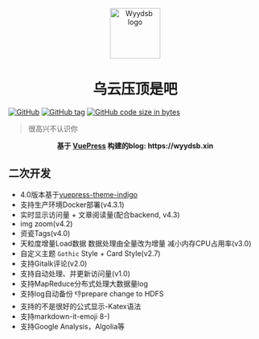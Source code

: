<p align="center"><a href="https://wyydsb.xin" target="_blank" rel="noopener noreferrer"><img width="100" src="https://cdn.nlark.com/yuque/0/2018/png/104214/1534957905839-d580e42e-3899-4403-be32-c068e5c9eef4.png" alt="Wyydsb logo"></a></p>
<h1 align="center">乌云压顶是吧</h1>

[![GitHub](https://img.shields.io/github/license/iofu728/blog.svg?style=popout-square)](https://github.com/iofu728/blog//master/LICENSE)
[![GitHub tag](https://img.shields.io/github/tag/iofu728/blog.svg?style=popout-square)](https://github.com/iofu728/blog/releases)
[![GitHub code size in bytes](https://img.shields.io/github/languages/code-size/iofu728/blog.svg?style=popout-square)](https://github.com/iofu728/blog)

> 很高兴不认识你

<div align="center">
  <strong>
     基于 <a href="https://vuepress.vuejs.org/">VuePress</a> 构建的blog: https://wyydsb.xin
  </strong>
</div>


## 二次开发
* 4.0版本基于[vuepress-theme-indigo](https://github.com/yscoder/vuepress-theme-indigo)
* 支持生产环境Docker部署(v4.3.1)
* 实时显示访问量 + 文章阅读量(配合backend, v4.3)
* img zoom(v4.2) 
* 资瓷Tags(v4.0)
* 天粒度增量Load数据 数据处理由全量改为增量 减小内存CPU占用率(v3.0)
* 自定义主题 `Gothic` Style + Card Style(v2.7)
* 支持Gitalk评论(v2.0)
* 支持自动处理、并更新访问量(v1.0)
* 支持MapReduce分布式处理大数据量log
* 支持log自动备份 :-1:prepare change to HDFS
* 支持的不是很好的公式显示-Katex语法
* 支持markdown-it-emoji 8-)
* 支持Google Analysis，Algolia等<script/>自动部署
* 参考[`Nginx 调优`](https://wyydsb.xin/other/nginx.html), [`从日志中识别 Spider`](https://wyydsb.xin/other/spider.html) 进行反爬处理

## 开发指南

[Latest release 👉 ](https://github.com/iofu728/blog/releases)

```bash
# Dev
$ wget https://github.com/iofu728/blog/archive/v4.3.1.tar.gz
$ tar -zxvf v4.3.1.tar.gz
$ cd blog-4.3.1
$ yarn
$ yarn doc:dev

# Deploy
$ vim script/constant.sh  #Change Service Path
$ bash script/
```

### Docker

```bash
$ docker pull iofu728/blog:v4.3.1
$ docker pull iofu728/blog:backend-v4.3.1
```

### Backend
```bash
# mysql config
$ cp blog-backend/blog-repository/src/main/resources/application.yml.temple blog-backend/blog-repository/src/main/resources/application.yml

# gradle build
$ cd blog-backend
$ ./gradlew clean build -x test
$ nohup java -jar blog-collector/build/libs/blog-collector-4.3.0-SNAPSHOT.jar >> test.txt 2>&1 & 
```

## 部署指南
```bash
.
├── README.md
├── blog-backend
│   ├── blog-collector
│   │   └── src
│   │       ├── main
│   │       │   ├── java
│   │       │   │   └── com.github.iofu728.blog.collector
│   │       │   │       ├── BlogCollectorApplicationContext.java
│   │       │   │       ├── bo
│   │       │   │       ├── collector
│   │       │   │       ├── consts
│   │       │   │       ├── filter
│   │       │   │       └── service
│   │       │   └── resources
│   │       └── test
│   ├── blog-repository
│   │   └── src
│   │       ├── main
│   │       │   ├── java
│   │       │   │   └── com.github.iofu728.blog.repository
│   │       │   │       ├── BlogRepositoryApplicationContext.java
│   │       │   │       ├── dataSource
│   │       │   │       ├── entity
│   │       │   │       ├── enums
│   │       │   │       ├── mapper
│   │       │   │       └── repository
│   │       │   └── resources
│   ├── build.gradle
│   ├── gradle.properties
│   ├── gradlew
│   ├── gradlew.bat
│   └── settings.gradle
├── script
│   ├── KPI.java                   // MapReduce prepare.java
│   ├── PersonVersion.java         // MapReduce Map&Reduce.java
│   ├── backup.sh                  // backup shell
│   ├── build.sh                   // build shell
│   ├── constant.sh                // Services Path *important 需设置(Need Set when you deploy)
│   ├── crontable.sh               // 每分钟调用pv.sh设置
│   ├── day.sh                     // 每日数据采集脚本  天粒度
└── └── pv.sh                      // pv计算及更新脚本 5s粒度
```

PS: 有一部分更新脚本放在[iofu728/spider-press](https://github.com/iofu728/spider-press)